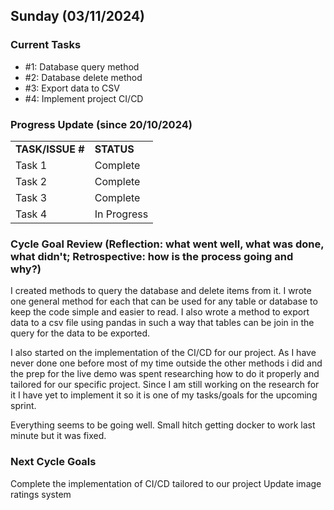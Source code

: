 ## Sunday (03/11/2024)

### Current Tasks
  * #1: Database query method
  * #2: Database delete method
  * #3: Export data to CSV
  * #4: Implement project CI/CD
### Progress Update (since 20/10/2024) 
<table>
    <tr>
        <td><strong>TASK/ISSUE #</strong>
        </td>
        <td><strong>STATUS</strong>
        </td>
    </tr>
    <tr>
        <!-- Task/Issue # -->
        <td>Task 1
        </td>
        <!-- Status -->
        <td>Complete
        </td>
           
</tr>
   <tr>
        <!-- Task/Issue # -->
        <td>Task 2
        </td>
        <!-- Status -->
        <td>Complete
        </td>
           
</tr>
   <tr>
        <!-- Task/Issue # -->
        <td>Task 3
        </td>
        <!-- Status -->
        <td>Complete
        </td>
           
</tr>
   <tr>
        <!-- Task/Issue # -->
        <td>Task 4
        </td>
        <!-- Status -->
        <td>In Progress
        </td>
           
</tr>
</table>

### Cycle Goal Review (Reflection: what went well, what was done, what didn't; Retrospective: how is the process going and why?)
I created methods to query the database and delete items from it. I wrote one general method for each that can be used for any table or database to keep the code simple 
and easier to read. I also wrote a method to export data to a csv file using pandas in such a way that tables can be join in the query for the data to be exported.

I also started on the implementation of the CI/CD for our project. As I have never done one before most of my time outside the other methods i did and the prep for the live demo 
was spent researching how to do it properly and tailored for our specific project. Since I am still working on the research for it I have yet to implement it so it is one of my tasks/goals 
for the upcoming sprint.

Everything seems to be going well. Small hitch getting docker to work last minute but it was fixed.


### Next Cycle Goals 
Complete the implementation of CI/CD tailored to our project
Update image ratings system
